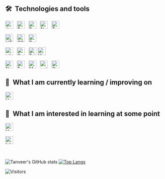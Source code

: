 
## 🛠  Technologies and tools

[<img src="https://img.shields.io/badge/JavaScript-282C34?logo=javascript&logoColor=F7DF1E" alt="JavaScript logo" title="JavaScript" height="25" />][tech_tools_anchor]
&nbsp;
[<img src="https://img.shields.io/badge/React-282C34?logo=react&logoColor=61DAFB" alt="React logo" title="React.js / React Native" height="25" />][tech_tools_anchor]
&nbsp;
[<img src="https://img.shields.io/badge/Redux-282C34?logo=redux&logoColor=764ABC" alt="Redux logo" title="Redux" height="25" />][tech_tools_anchor]
&nbsp;
[<img src="https://img.shields.io/badge/Next.js-282C34?logo=next.js&logoColor=FFFFFF" alt="Next.js logo" title="Next.js" height="25" />][tech_tools_anchor]
&nbsp;
[<img src="https://img.shields.io/badge/TypeScript-282C34?logo=typescript&logoColor=3178C6" alt="TypeScript logo" title="TypeScript" height="25" />][tech_tools_anchor]
&nbsp;
<br /> 

[<img src="https://img.shields.io/badge/HTML5-282C34?logo=html5&logoColor=E34F26" alt="HTML5 logo" title="HTML5" height="25" />][tech_tools_anchor]
&nbsp;
[<img src="https://img.shields.io/badge/CSS3-282C34?logo=css3&logoColor=1572B6" alt="CSS3 logo" title="CSS3" height="25" />][tech_tools_anchor]
&nbsp;
[<img src="https://img.shields.io/badge/Bootstrap-282C34?logo=bootstrap&logoColor=#563d7c" alt="Bootstrap logo" title="Bootstrap" height="25" />][tech_tools_anchor]
&nbsp;
<br /> 

[<img src="https://img.shields.io/badge/Git-282C34?logo=git&logoColor=F05032" alt="git logo" title="git" height="25" />][tech_tools_anchor]
&nbsp;
[<img src="https://img.shields.io/badge/Sass-282C34?logo=sass&logoColor=CC6699" alt="Sass logo" title="Sass" height="25" />][learning_next_anchor]
&nbsp;
[<img src="https://img.shields.io/badge/Tailwind%20CSS-282C34?logo=tailwind-css&logoColor=38B2AC" alt="Tailwind CSS logo" title="Tailwind CSS" height="25" />][learning_next_anchor]
[<img src="https://img.shields.io/badge/VS%20Code-282C34?logo=visual-studio-code&logoColor=007ACC" alt="Visual Studio Code logo" title="Visual Studio Code" height="25" />][tech_tools_anchor]

[<img src="https://img.shields.io/badge/Node.js-282C34?logo=node.js&logoColor=339933" alt="Node.js logo" title="Node.js" height="25" />][learning_now_anchor]
&nbsp;
[<img src="https://img.shields.io/badge/Express-282C34?logo=express&logoColor=FFFFFF" alt="Express.js logo" title="Express.js" height="25" />][learning_now_anchor]
&nbsp;
[<img src="https://img.shields.io/badge/MongoDB-282C34?logo=mongodb&logoColor=47A248" alt="MongoDB logo" title="MongoDB" height="25" />][learning_next_anchor]
&nbsp;
[<img src="https://img.shields.io/badge/Python-282C34?logo=python&logoColor=47A248" alt="python logo" title="python" height="25" />][learning_now_anchor]
&nbsp;
[<img src="https://img.shields.io/badge/GraphQL-282C34?logo=graphql&logoColor=E10098" alt="GraphQL logo" title="GraphQL" height="25" />][learning_next_anchor]
&nbsp;
## 📖  What I am currently learning / improving on

[<img src="https://img.shields.io/badge/Solidity-282C34?logo=solidity&logoColor=#8a3ab9" alt="Vue.js logo" title="Vue.js" height="25" />][learning_next_anchor]
&nbsp;

## 👾  What I am interested in learning at some point


[<img src="https://img.shields.io/badge/Docker-282C34?logo=docker&logoColor=0db7ed" alt="Vue.js logo" title="Vue.js" height="25" />][learning_next_anchor]
&nbsp;

[<img src="https://img.shields.io/badge/Blockchain-282C34?logo=bitcoin&logoColor=#47A248" alt="bit.js logo" title="Vue.js" height="25" />][learning_next_anchor]
&nbsp;

[tech_tools_anchor]: #welcome--
[learning_now_anchor]: #learning-now
[learning_next_anchor]: #learning-next

<br /> 

![Tanveer's GitHub stats](https://github-readme-stats.vercel.app/api?username=tanverified&show_icons=true&theme=tokyonight) [![Top Langs](https://github-readme-stats.vercel.app/api/top-langs/?username=tanverified&theme=tokyonight&layout=compact)](https://github.com/tanverified/github-readme-stats)


![Visitors](https://komarev.com/ghpvc/?username=tanverified)

<!---
tanverified/tanverified is a ✨ special ✨ repository because its `README.md` (this file) appears on your GitHub profile.
You can click the Preview link to take a look at your changes.
--->


